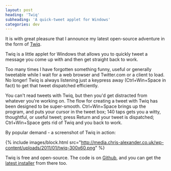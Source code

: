 ```yaml
---
layout: post
heading: 'Twiq'
subheading: 'A quick-tweet applet for Windows'
categories: dev
---
```


It is with great pleasure that I announce my latest open-source adventure in the form of [Twiq](https://github.com/Kodhus/Twiq).

Twiq is a little applet for Windows that allows you to quickly tweet a message you come up with and then get straight back to work.

Too many times I have forgotten something funny, useful or generally tweetable while I wait for a web browser and Twitter.com or a client to load. No longer! Twiq is always listening just a keypress away (Ctrl+Win+Space in fact) to get that tweet dispatched efficiently.

You can't read tweets with Twiq, but then you'd get distracted from whatever you're working on. The flow for creating a tweet with Twiq has been designed to be super-smooth. Ctrl+Win+Space brings up the program, and puts your cursor in the tweet box; 140 taps gets you a witty, thoughtful, or useful tweet; press Return and your tweet is dispatched; Ctrl+Win+Space gets rid of Twiq and you back to work.

By popular demand - a screenshot of Twiq in action:

{% include images/block.html src="http://media.chris-alexander.co.uk/wp-content/uploads/2011/01/twiq-300x60.png" %}

Twiq is free and open-source. The code is on [Github](https://github.com/Kodhus/Twiq), and you can get the [latest installer](https://github.com/downloads/Kodhus/Twiq/Installer.msi) from there too.
